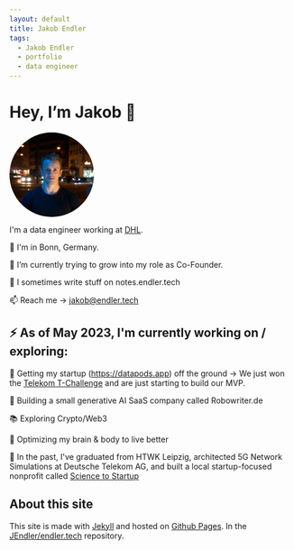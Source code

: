 ```yaml
---
layout: default
title: Jakob Endler
tags:
  - Jakob Endler
  - portfolio
  - data engineer
---
```

# Hey, I’m Jakob 👋

<div style="width: 150px; height: 150px; border-radius: 50%; overflow: hidden;">
  <img src="/assets/images/portrait.jpg" alt="Portrait of Jakob" style="width: 100%; height: auto;">
</div>

I'm a data engineer working at [DHL](https://www.dpdhl.com/en.html).

📍 I'm in Bonn, Germany.

🌱 I’m currently trying to grow into my role as Co-Founder.

📝 I sometimes write stuff on notes.endler.tech

📫 Reach me -> jakob@endler.tech

## ⚡️ As of May 2023, I'm currently working on / exploring:

👀 Getting my startup (https://datapods.app) off the ground
 -> We just won the [Telekom T-Challenge](https://www.linkedin.com/feed/update/urn:li:activity:7067097742057070592) and are just starting to build our MVP.

🤖 Building a small generative AI SaaS company called Robowriter.de

📚 Exploring Crypto/Web3

🧠 Optimizing my brain & body to live better

🧪 In the past, I've graduated from HTWK Leipzig, architected 5G Network Simulations at Deutsche Telekom AG, and built a local startup-focused nonprofit called [Science to Startup](https://s2s-bonn.de)

## About this site

This site is made with [Jekyll](http://jekyllrb.com) and hosted on [Github Pages](https://pages.github.com/).
In the [JEndler/endler.tech](https://github.com/JEndler/endler.tech) repository.